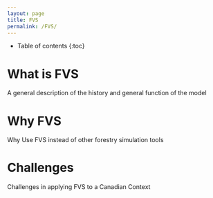 ```yaml
---
layout: page
title: FVS
permalink: /FVS/
---
```



* Table of contents
{:toc}

# What is FVS
A general description of the history and general function of the model

# Why FVS
Why Use FVS instead of other forestry simulation tools

# Challenges
Challenges in applying FVS to a Canadian Context
